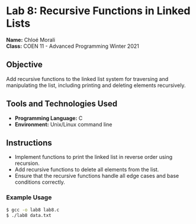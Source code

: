 # Lab 8: Recursive Functions in Linked Lists

**Name:** Chloé Morali  
**Class:** COEN 11 - Advanced Programming Winter 2021  

## Objective
Add recursive functions to the linked list system for traversing and manipulating the list, including printing and deleting elements recursively.

## Tools and Technologies Used
- **Programming Language:** C
- **Environment:** Unix/Linux command line

## Instructions
- Implement functions to print the linked list in reverse order using recursion.
- Add recursive functions to delete all elements from the list.
- Ensure that the recursive functions handle all edge cases and base conditions correctly.

### Example Usage
```bash
$ gcc -o lab8 lab8.c
$ ./lab8 data.txt

